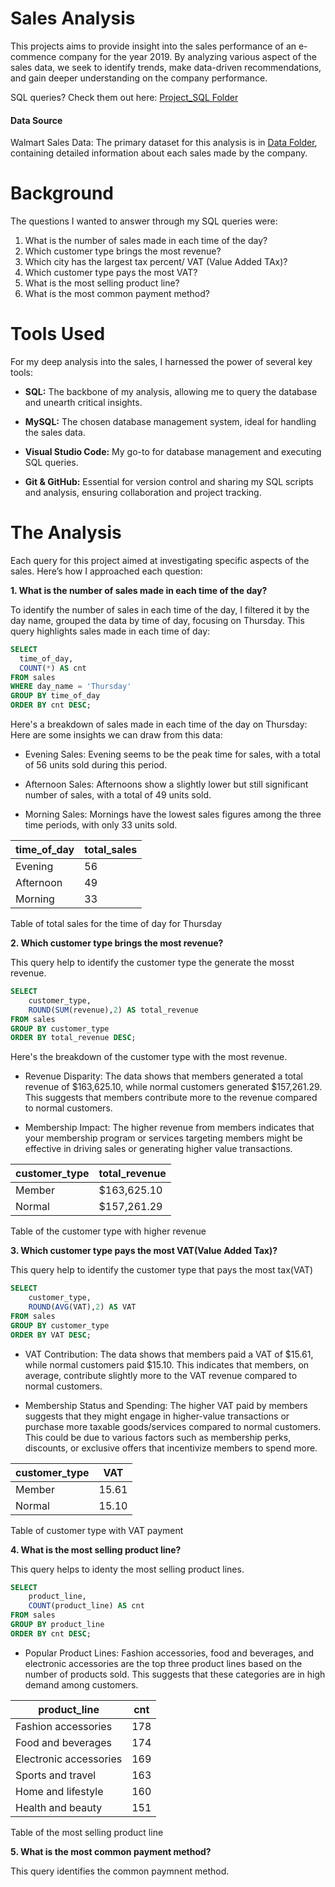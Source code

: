 # Sales Analysis

This projects aims to provide insight into the sales performance of an e-commence company for the year 2019. By analyzing various aspect of the sales data, we seek to identify trends, make data-driven recommendations, and gain deeper understanding on the company performance.

SQL queries? Check them out here: [Project_SQL Folder](Project_SQL)

#### Data Source 
Walmart Sales Data: The primary dataset for this analysis is in [Data Folder](Data), containing detailed information about each sales made by the company.

# Background

The questions I wanted to answer through my SQL queries were:

  1. What is the number of sales made in each time of the day?
  2. Which customer type brings the most revenue?
  3. Which city has the largest tax percent/ VAT (Value Added TAx)?
  4. Which customer type pays the most VAT?
  5. What is the most selling product line?
  6. What is the most common payment method?

# Tools Used

For my deep analysis into the sales, I harnessed the power of several key tools:

  - **SQL:** The backbone of my analysis, allowing me to query the database and unearth critical insights.

  - **MySQL:** The chosen database management system, ideal for handling the sales data.

  - **Visual Studio Code:** My go-to for database management and executing SQL queries.

  - **Git & GitHub:** Essential for version control and sharing my SQL scripts and analysis, ensuring collaboration and project tracking.

# The Analysis

Each query for this project aimed at investigating specific aspects of the sales. Here’s how I approached each question:

**1. What is the number of sales made in each time of the day?**

To identify the number of sales in each time of the day, I filtered it by the day name, grouped the data by time of day, focusing on Thursday. This query highlights sales made in each time of day:

```sql
SELECT
  time_of_day,
  COUNT(*) AS cnt
FROM sales
WHERE day_name = 'Thursday'
GROUP BY time_of_day
ORDER BY cnt DESC;
```

Here's a breakdown of sales made in each time of the day on Thursday:
Here are some insights we can draw from this data:

 - Evening Sales: Evening seems to be the peak time for sales, with a total of 56 units sold during this period. 
   
- Afternoon Sales: Afternoons show a slightly lower but still significant number of sales, with a total of 49 units sold.

- Morning Sales: Mornings have the lowest sales figures among the three time periods, with only 33 units sold.

| time_of_day    | total_sales  |
|----------------|------------- |
| Evening        | 56           |
| Afternoon      | 49           |
| Morning        | 33           |

Table of total sales for the time of day for Thursday

**2. Which customer type brings the most revenue?**

This query help to identify the customer type the generate the mosst revenue.

```sql
SELECT 
    customer_type,
    ROUND(SUM(revenue),2) AS total_revenue
FROM sales
GROUP BY customer_type
ORDER BY total_revenue DESC;
```

Here's the breakdown of the customer type with the most revenue.

- Revenue Disparity: The data shows that members generated a total revenue of $163,625.10, while normal customers generated $157,261.29. This suggests that members contribute more to the revenue compared to normal customers.

- Membership Impact: The higher revenue from members indicates that your membership program or services targeting members might be effective in driving sales or generating higher value transactions.

| customer_type  | total_revenue|
|----------------|------------- |
| Member         | $163,625.10  |
| Normal         | $157,261.29  |

Table of the customer type with higher revenue

**3. Which customer type pays the most VAT(Value Added Tax)?**

This query help to identify the customer type that pays the most tax(VAT)

```sql
SELECT 
	customer_type,
    ROUND(AVG(VAT),2) AS VAT
FROM sales
GROUP BY customer_type
ORDER BY VAT DESC;
```

- VAT Contribution: The data shows that members paid a VAT of $15.61, while normal customers paid $15.10. This indicates that members, on average, contribute slightly more to the VAT revenue compared to normal customers.

- Membership Status and Spending: The higher VAT paid by members suggests that they might engage in higher-value transactions or purchase more taxable goods/services compared to normal customers. This could be due to various factors such as membership perks, discounts, or exclusive offers that incentivize members to spend more.

| customer_type  | VAT          |
|----------------|------------- |
| Member         | 15.61        |
| Normal         | 15.10        |

Table of customer type with VAT payment

**4. What is the most selling product line?**

This query helps to identy the most selling product lines.

```sql
SELECT
	product_line,
    COUNT(product_line) AS cnt
FROM sales
GROUP BY product_line
ORDER BY cnt DESC;
```

- Popular Product Lines: Fashion accessories, food and beverages, and electronic accessories are the top three product lines based on the number of products sold. This suggests that these categories are in high demand among customers.

| product_line            | cnt          |
|-------------------------|------------- |
| Fashion accessories     | 178          |
| Food and beverages      | 174          |
| Electronic accessories  | 169          |
| Sports and travel       | 163          |
| Home and lifestyle      | 160          |
| Health and beauty       | 151          |

Table of the most selling product line

**5. What is the most common payment method?**

This query identifies the common paymnent method.

```sql
```
